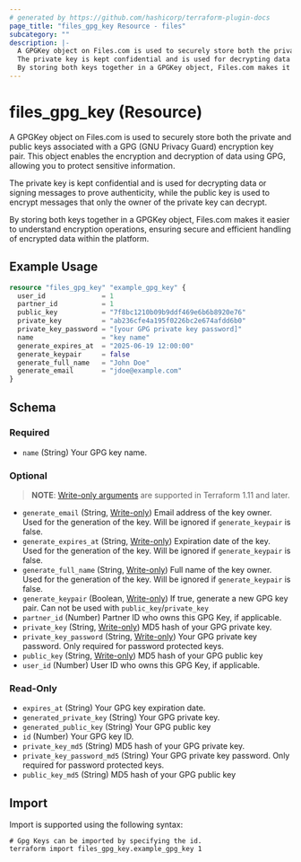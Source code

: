 ```yaml
---
# generated by https://github.com/hashicorp/terraform-plugin-docs
page_title: "files_gpg_key Resource - files"
subcategory: ""
description: |-
  A GPGKey object on Files.com is used to securely store both the private and public keys associated with a GPG (GNU Privacy Guard) encryption key pair. This object enables the encryption and decryption of data using GPG, allowing you to protect sensitive information.
  The private key is kept confidential and is used for decrypting data or signing messages to prove authenticity, while the public key is used to encrypt messages that only the owner of the private key can decrypt.
  By storing both keys together in a GPGKey object, Files.com makes it easier to understand encryption operations, ensuring secure and efficient handling of encrypted data within the platform.
---
```


# files_gpg_key (Resource)

A GPGKey object on Files.com is used to securely store both the private and public keys associated with a GPG (GNU Privacy Guard) encryption key pair. This object enables the encryption and decryption of data using GPG, allowing you to protect sensitive information.



The private key is kept confidential and is used for decrypting data or signing messages to prove authenticity, while the public key is used to encrypt messages that only the owner of the private key can decrypt.



By storing both keys together in a GPGKey object, Files.com makes it easier to understand encryption operations, ensuring secure and efficient handling of encrypted data within the platform.

## Example Usage

```terraform
resource "files_gpg_key" "example_gpg_key" {
  user_id              = 1
  partner_id           = 1
  public_key           = "7f8bc1210b09b9ddf469e6b6b8920e76"
  private_key          = "ab236cfe4a195f0226bc2e674afdd6b0"
  private_key_password = "[your GPG private key password]"
  name                 = "key name"
  generate_expires_at  = "2025-06-19 12:00:00"
  generate_keypair     = false
  generate_full_name   = "John Doe"
  generate_email       = "jdoe@example.com"
}
```

<!-- schema generated by tfplugindocs -->
## Schema

### Required

- `name` (String) Your GPG key name.

### Optional

> **NOTE**: [Write-only arguments](https://developer.hashicorp.com/terraform/language/resources/ephemeral#write-only-arguments) are supported in Terraform 1.11 and later.

- `generate_email` (String, [Write-only](https://developer.hashicorp.com/terraform/language/resources/ephemeral#write-only-arguments)) Email address of the key owner. Used for the generation of the key. Will be ignored if `generate_keypair` is false.
- `generate_expires_at` (String, [Write-only](https://developer.hashicorp.com/terraform/language/resources/ephemeral#write-only-arguments)) Expiration date of the key. Used for the generation of the key. Will be ignored if `generate_keypair` is false.
- `generate_full_name` (String, [Write-only](https://developer.hashicorp.com/terraform/language/resources/ephemeral#write-only-arguments)) Full name of the key owner. Used for the generation of the key. Will be ignored if `generate_keypair` is false.
- `generate_keypair` (Boolean, [Write-only](https://developer.hashicorp.com/terraform/language/resources/ephemeral#write-only-arguments)) If true, generate a new GPG key pair. Can not be used with `public_key`/`private_key`
- `partner_id` (Number) Partner ID who owns this GPG Key, if applicable.
- `private_key` (String, [Write-only](https://developer.hashicorp.com/terraform/language/resources/ephemeral#write-only-arguments)) MD5 hash of your GPG private key.
- `private_key_password` (String, [Write-only](https://developer.hashicorp.com/terraform/language/resources/ephemeral#write-only-arguments)) Your GPG private key password. Only required for password protected keys.
- `public_key` (String, [Write-only](https://developer.hashicorp.com/terraform/language/resources/ephemeral#write-only-arguments)) MD5 hash of your GPG public key
- `user_id` (Number) User ID who owns this GPG Key, if applicable.

### Read-Only

- `expires_at` (String) Your GPG key expiration date.
- `generated_private_key` (String) Your GPG private key.
- `generated_public_key` (String) Your GPG public key
- `id` (Number) Your GPG key ID.
- `private_key_md5` (String) MD5 hash of your GPG private key.
- `private_key_password_md5` (String) Your GPG private key password. Only required for password protected keys.
- `public_key_md5` (String) MD5 hash of your GPG public key

## Import

Import is supported using the following syntax:

```shell
# Gpg Keys can be imported by specifying the id.
terraform import files_gpg_key.example_gpg_key 1
```
